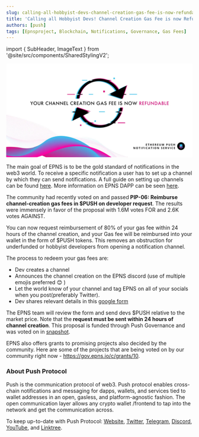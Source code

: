 ```yaml
---
slug: calling-all-hobbyist-devs-channel-creation-gas-fee-is-now-refundable
title: 'Calling all Hobbyist Devs! Channel Creation Gas Fee is now Refundable'
authors: [push]
tags: [Epnsproject, Blockchain, Notifications, Governance, Gas Fees]
---
```

import { SubHeader, ImageText } from '@site/src/components/SharedStylingV2';

![Docusaurus Image](./cover-image.webp)

<!--truncate-->

The main goal of EPNS is to be the gold standard of notifications in the web3 world. To receive a specific notification a user has to set up a channel by which they can send notifications. A full guide on setting up channels can be found [here](https://docs.epns.io/users/hello-world-channel/sending-notifications). More information on EPNS DAPP can be seen [here](https://app.epns.io/#/live_walkthrough).

The community had recently voted on and passed<b> PIP-06: Reimburse channel-creation gas fees in $PUSH on developer request</b>. The results were immensely in favor of the proposal with 1.6M votes FOR and 2.6K votes AGAINST.

You can now request reimbursement of 80% of your gas fee within 24 hours of the channel creation, and your Gas fee will be reimbursed into your wallet in the form of $PUSH tokens. This removes an obstruction for underfunded or hobbyist developers from opening a notification channel.

The process to redeem your gas fees are:

- Dev creates a channel
- Announces the channel creation on the EPNS discord (use of multiple emojis preferred 😊 )
- Let the world know of your channel and tag EPNS on all of your socials when you post(preferably Twitter).
- Dev shares relevant details in this [google form](https://docs.google.com/forms/d/e/1FAIpQLScNQ2_mACRQgyIPsr47woE69_FOds8aLIGupT20QIEUMfgnQw/viewform?usp=sf_link)

The EPNS team will review the form and send devs $PUSH relative to the market price. Note that the<b> request must be sent within 24 hours of channel creation</b>. This proposal is funded through Push Governance and was voted on in [snapshot](https://snapshot.org/#/epns.eth/proposal/0x1fd82313d4356e5d7963c60649f0376e995cf326ff348269293026e6064e1f38).

EPNS also offers grants to promising projects also decided by the community. Here are some of the projects that are being voted on by our community right now - https://gov.epns.io/c/grants/10.

### About Push Protocol

Push is the communication protocol of web3. Push protocol enables cross-chain notifications and messaging for dapps, wallets, and services tied to wallet addresses in an open, gasless, and platform-agnostic fashion. The open communication layer allows any crypto wallet /frontend to tap into the network and get the communication across.

To keep up-to-date with Push Protocol: [Website](https://push.org/), [Twitter](https://twitter.com/pushprotocol), [Telegram](https://t.me/epnsproject), [Discord](https://discord.gg/pushprotocol), [YouTube](https://www.youtube.com/c/EthereumPushNotificationService), and [Linktree](https://linktr.ee/pushprotocol).

